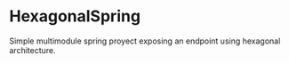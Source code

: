 # HexagonalSpring
Simple multimodule spring proyect exposing an endpoint using hexagonal architecture.
